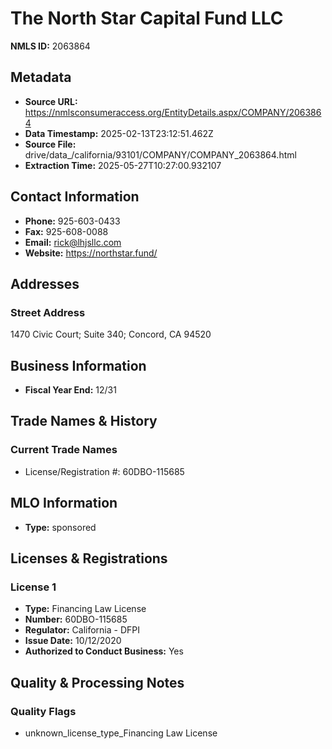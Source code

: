 # The North Star Capital Fund LLC

**NMLS ID:** 2063864

## Metadata
- **Source URL:** https://nmlsconsumeraccess.org/EntityDetails.aspx/COMPANY/2063864
- **Data Timestamp:** 2025-02-13T23:12:51.462Z
- **Source File:** drive/data_/california/93101/COMPANY/COMPANY_2063864.html
- **Extraction Time:** 2025-05-27T10:27:00.932107

## Contact Information
- **Phone:** 925-603-0433
- **Fax:** 925-608-0088
- **Email:** rick@lhjsllc.com
- **Website:** https://northstar.fund/

## Addresses
### Street Address
1470 Civic Court; Suite 340; Concord, CA 94520

## Business Information
- **Fiscal Year End:** 12/31

## Trade Names & History
### Current Trade Names
- License/Registration #: 60DBO-115685

## MLO Information
- **Type:** sponsored

## Licenses & Registrations

### License 1
- **Type:** Financing Law License
- **Number:** 60DBO-115685
- **Regulator:** California - DFPI
- **Issue Date:** 10/12/2020
- **Authorized to Conduct Business:** Yes

## Quality & Processing Notes
### Quality Flags
- unknown_license_type_Financing Law License
